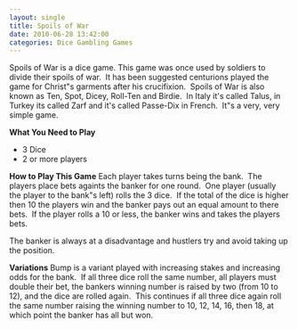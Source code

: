 ```yaml
---
layout: single
title: Spoils of War
date: 2010-06-28 13:42:00
categories: Dice Gambling Games
---
```

Spoils of War is a dice game.
This game was once used by soldiers to divide their spoils of war.  It has been suggested centurions played the game for Christ&quot;s garments after his crucifixion.  Spoils of War is also known as Ten, Spot, Dicey, Roll-Ten and Birdie.  In Italy it's called Talus, in Turkey its called Zarf and it's called Passe-Dix in French.  It&quot;s a very, very simple game.

<strong>What You Need to Play</strong>
<ul>
	<li>3 Dice</li>
	<li>2 or more players</li>
</ul>
<strong>How to Play This Game</strong>
Each player takes turns being the bank.  The players place bets againts the banker for one round.  One player (usually the player to the bank&quot;s left) rolls the 3 dice.  If the total of the dice is higher then 10 the players win and the banker pays out an equal amount to there bets.  If the player rolls a 10 or less, the banker wins and takes the players bets.

The banker is always at a disadvantage and hustlers try and avoid taking up the position.

<strong>Variations</strong>
Bump is a variant played with increasing stakes and increasing odds for the bank.  If all three dice roll the same number, all players must double their bet, the bankers winning number is raised by two (from 10 to 12), and the dice are rolled again.  This continues if all three dice again roll the same number raising the winning number to 10, 12, 14, 16, then 18, at which point the banker has all but won.
